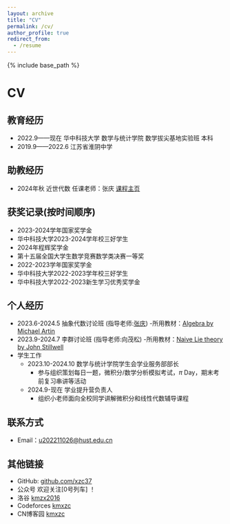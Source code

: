 ```yaml
---
layout: archive
title: "CV"
permalink: /cv/
author_profile: true
redirect_from:
  - /resume
---
```


{% include base_path %}

# CV

## 教育经历
- 2022.9——现在 华中科技大学 数学与统计学院 数学拔尖基地实验班 本科
- 2019.9——2022.6 江苏省淮阴中学

## 助教经历
- 2024年秋 近世代数 任课老师：张庆 [课程主页](https://qingzhang-math.github.io/teaching/alg2024.html)

## 获奖记录(按时间顺序)
- 2023-2024学年国家奖学金
- 华中科技大学2023-2024学年校三好学生
- 2024年程辉奖学金
- 第十五届全国大学生数学竞赛数学类决赛一等奖
- 2022-2023学年国家奖学金
- 华中科技大学2022-2023学年校三好学生
- 华中科技大学2022-2023新生学习优秀奖学金

## 个人经历
- 2023.6-2024.5 抽象代数讨论班 (指导老师:[张庆](https://qingzhang-math.github.io/)) 
    -所用教材：<a href="https://xzc37.github.io/blog/files/Algebra, Second Edition (Michael Artin).pdf">Algebra by Michael Artin</a>
- 2023.9-2024.7 李群讨论班 (指导老师:向茂松) 
    -所用教材：<a href="https://xzc37.github.io/blog/files/Naive Lie theory by John Stillwell.pdf">Naive Lie theory by John Stillwell</a>
- 学生工作
    - 2023.10-2024.10 数学与统计学院学生会学业服务部部长
        - 参与组织策划每日一题，微积分/数学分析模拟考试，$\pi$ Day，期末考前复习串讲等活动
    - 2024.9-现在 学业提升营负责人
        - 组织小老师面向全校同学讲解微积分和线性代数辅导课程

## 联系方式
- Email：u202211026@hust.edu.cn

## 其他链接
- GitHub: [github.com/xzc37](https://github.com/xzc37)
- 公众号 欢迎关注[0号列车] ！
- 洛谷 [kmzx2016](https://www.luogu.com.cn/user/50078#main)
- Codeforces [kmxzc](https://codeforces.com/profile/kmxzc)
- CN博客园 [kmxzc](https://www.cnblogs.com/xvzichen)

